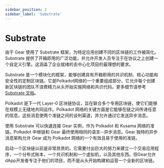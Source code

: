 ```yaml
---
sidebar_position: 2
sidebar_label: 'Substrate'
---
```


# Substrate

由于 Gear 使用了 Substrate 框架，为特定应用创建不同的区块链的工作被简化。Substrate 提供了开箱即用的广泛功能，并允许开发人员专注于在协议之上创建一个自定义引擎。这涵盖了企业就绪的去中心化项目的最理想的要求。

Substrate 是一个模块化的框架，能够创建具有开箱即用的共识机制、核心功能和安全性的定制区块链。它是Polkadot网络的一个重要组成部分，它允许每个创建新区块链的团队不浪费精力从头开始实施网络和共识代码。更多细节请参考 [Substrate 文档](https://substrate.dev/docs/en/)。

Polkadot 是下一代 Layer-0 区块链协议，旨在联合多个专用区块链，使它们能够在规模上无缝地共同运作。Polkadot 网络的关键方面是它能够在链之间传递任意的信息。这些消息使两个准链之间的谈判渠道，并允许通过它发送异步消息。

使用 Substrate 可以快速连接 Gear 实例，作为 Polkadot 和 Kusama 网络的准链。Polkadot 中继链和 Gear 最终使用相同的语言--异步消息。Gear 独特的异步消息架构允许 Gear 成为 Polkadot 网络的一个有效且易于使用的准链。

启动一个区块链以前是非常昂贵的。它需要付出巨大的努力来建立一个交易应用程序，一个分布式账本，一个共识机制和一个虚拟机，以及其他东西。但Gear允许dApp开发者专注于他们的项目，而不是从头开始构建和运营一个全新的区块链。